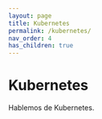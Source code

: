 ```yaml
---
layout: page
title: Kubernetes
permalink: /kubernetes/
nav_order: 4
has_children: true
---
```


# Kubernetes

Hablemos de Kubernetes.
